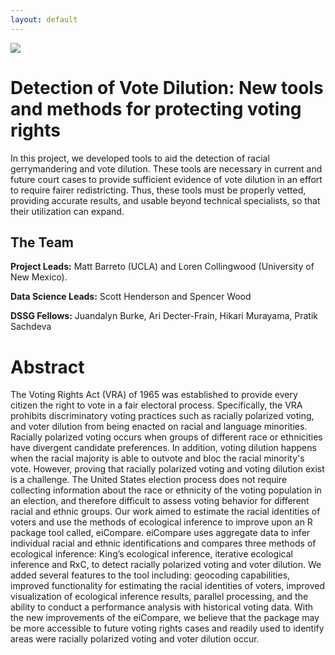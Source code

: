 ```yaml
---
layout: default
---
```


<img src="{{ site.url }}{{ site.baseurl }}/assets/img/eScience.png">


# Detection of Vote Dilution: New tools and methods for protecting voting rights

In this project, we developed tools to aid the detection of racial
gerrymandering and vote dilution. These tools are necessary in current and
future court cases to provide sufficient evidence of vote dilution in an
effort to require fairer redistricting. Thus, these tools must be properly
vetted, providing accurate results, and usable beyond technical specialists, so
that their utilization can expand.

## The Team

**Project Leads:** Matt Barreto (UCLA) and Loren Collingwood (University of New Mexico).

**Data Science Leads:** Scott Henderson and Spencer Wood

**DSSG Fellows:** Juandalyn Burke, Ari Decter-Frain, Hikari Murayama, Pratik Sachdeva

# Abstract

The Voting Rights Act (VRA) of 1965 was established to provide every citizen the right to vote in a fair electoral process. Specifically, the VRA prohibits discriminatory voting practices such as racially polarized voting, and voter dilution from being enacted on racial and language minorities. Racially polarized voting occurs when groups of different race or ethnicities have divergent candidate preferences. In addition, voting dilution happens when the racial majority is able to outvote and bloc the racial minority's vote. However, proving that racially polarized voting and voting dilution exist is a challenge. The United States election process does not require collecting information about the race or ethnicity of the voting population in an election, and therefore difficult to assess voting behavior for different racial and ethnic groups. Our work aimed to estimate the racial identities of voters and use the methods of ecological inference to improve upon an R package tool called, eiCompare. eiCompare uses aggregate data to infer individual racial and ethnic identifications and compares three methods of ecological inference: King’s ecological inference, iterative ecological inference and RxC, to detect racially polarized voting and voter dilution. We added several features to the tool including: geocoding capabilities, improved functionality for estimating the racial identities of voters, improved visualization of ecological inference results, parallel processing, and the ability to conduct a performance analysis with historical voting data. With the new improvements of the eiCompare, we believe that the package may be more accessible to future voting rights cases and readily used to identify areas were racially polarized voting and voter dilution occur.
